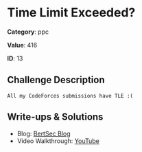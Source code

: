 # Time Limit Exceeded?
**Category**: ppc

**Value**: 416

**ID**: 13

## Challenge Description
```
All my CodeForces submissions have TLE :(
```

## Write-ups & Solutions
- Blog: [BertSec Blog](https://bertsec.com)
- Video Walkthrough: [YouTube](https://www.youtube.com/@BertSec)
